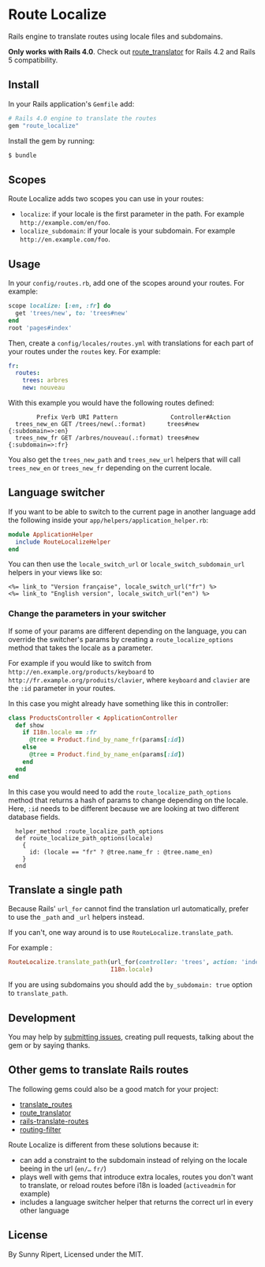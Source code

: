 # Route Localize

Rails engine to translate routes using locale files and subdomains.

**Only works with Rails 4.0**. Check out
[route_translator](https://github.com/enriclluelles/route_translator/) for
Rails 4.2 and Rails 5 compatibility.

## Install

In your Rails application's `Gemfile` add:

```rb
# Rails 4.0 engine to translate the routes
gem "route_localize"
```

Install the gem by running:

```sh
$ bundle
```

## Scopes

Route Localize adds two scopes you can use in your routes:

- `localize`: if your locale is the first parameter in the path.
  For example `http://example.com/en/foo`.
- `localize_subdomain`: if your locale is your subdomain.
  For example `http://en.example.com/foo`.


## Usage

In your `config/routes.rb`, add one of the scopes around your routes.
For example:

```rb
scope localize: [:en, :fr] do
  get 'trees/new', to: 'trees#new'
end
root 'pages#index'
```

Then, create a `config/locales/routes.yml` with translations for each part
of your routes under the `routes` key. For example:

```yml
fr:
  routes:
    trees: arbres
    new: nouveau
```

With this example you would have the following routes defined:

            Prefix Verb URI Pattern               Controller#Action
      trees_new_en GET /trees/new(.:format)      trees#new {:subdomain=>:en}
      trees_new_fr GET /arbres/nouveau(.:format) trees#new {:subdomain=>:fr}

You also get the `trees_new_path` and `trees_new_url` helpers that will call
`trees_new_en` or `trees_new_fr` depending on the current locale.


## Language switcher

If you want to be able to switch to the current page in another language
add the following inside your `app/helpers/application_helper.rb`:

```rb
module ApplicationHelper
  include RouteLocalizeHelper
end
```

You can then use the `locale_switch_url` or `locale_switch_subdomain_url`
helpers in your views like so:

```erb
<%= link_to "Version française", locale_switch_url("fr") %>
<%= link_to "English version", locale_switch_url("en") %>
```


### Change the parameters in your switcher

If some of your params are different depending on the language, you can override
the switcher's params by creating a `route_localize_options` method that
takes the locale as a parameter.

For example if you would like to switch from
`http://en.example.org/products/keyboard`
to `http://fr.example.org/produits/clavier`, where `keyboard` and `clavier`
are the `:id` parameter in your routes.

In this case you might already have something like this in controller:

```rb
class ProductsController < ApplicationController
  def show
    if I18n.locale == :fr
      @tree = Product.find_by_name_fr(params[:id])
    else
      @tree = Product.find_by_name_en(params[:id])
    end
  end
end
```

In  this case you would need to add the `route_localize_path_options` method
that returns a hash of params to change depending on the locale. Here, `:id`
needs to be different because we are looking at two different database fields.

```
  helper_method :route_localize_path_options
  def route_localize_path_options(locale)
    {
      id: (locale == "fr" ? @tree.name_fr : @tree.name_en)
    }
  end
```


## Translate a single path

Because Rails' `url_for` cannot find the translation url automatically,
prefer to use the `_path` and `_url` helpers instead.

If you can't, one way around is to use `RouteLocalize.translate_path`.

For example :

```ruby
RouteLocalize.translate_path(url_for(controller: 'trees', action: 'index'),
                             I18n.locale)
```

If you are using subdomains you should add the `by_subdomain: true` option to
`translate_path`.


## Development

You may help by [submitting issues](https://github.com/sunny/route_localize),
creating pull requests, talking about the gem or by saying thanks.


## Other gems to translate Rails routes

The following gems could also be a good match for your project:

- [translate_routes](https://github.com/raul/translate_routes)
- [route_translator](https://github.com/enriclluelles/route_translator/)
- [rails-translate-routes](https://github.com/francesc/rails-translate-routes/)
- [routing-filter](https://github.com/svenfuchs/routing-filter)

Route Localize is different from these solutions because it:

- can add a constraint to the subdomain instead of relying on the locale
  beeing in the url (`en/…` `fr/`)
- plays well with gems that introduce extra locales, routes you don't want to
  translate, or reload routes before i18n is loaded (`activeadmin` for example)
- includes a language switcher helper that returns the correct url in every
  other language

## License

By Sunny Ripert, Licensed under the MIT.
